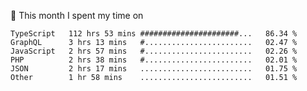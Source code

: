 📅 This month I spent my time on

<!--START_SECTION:waka-->

```text
TypeScript   112 hrs 53 mins ######################...   86.34 %
GraphQL      3 hrs 13 mins   #........................   02.47 %
JavaScript   2 hrs 57 mins   #........................   02.26 %
PHP          2 hrs 38 mins   #........................   02.01 %
JSON         2 hrs 17 mins   .........................   01.75 %
Other        1 hr 58 mins    .........................   01.51 %
```

<!--END_SECTION:waka-->
